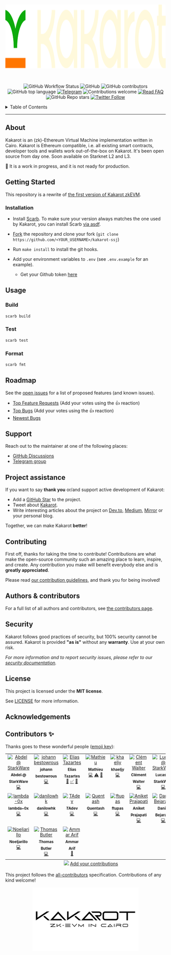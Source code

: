 <p align="center">
    <img src="docs/img/kakarot_github_banner.png" height="200">
</p>

<div align="center">
<br />

![GitHub Workflow Status](https://img.shields.io/github/actions/workflow/status/sayajin-labs/kakarot-ssj/test.yml?branch=main)
![GitHub](https://img.shields.io/github/license/sayajin-labs/kakarot-ssj?style=flat-square&logo=github)
![GitHub contributors](https://img.shields.io/github/contributors/sayajin-labs/kakarot-ssj?logo=github&style=flat-square)
![GitHub top language](https://img.shields.io/github/languages/top/sayajin-labs/kakarot-ssj?style=flat-square)
[![Telegram](https://img.shields.io/badge/telegram-Kakarot-yellow.svg?logo=telegram)](https://t.me/KakarotZkEvm)
![Contributions welcome](https://img.shields.io/badge/contributions-welcome-orange.svg)
[![Read FAQ](https://img.shields.io/badge/Ask%20Question-Read%20FAQ-000000)](https://www.newton.so/view?tags=kakarot)
![GitHub Repo stars](https://img.shields.io/github/stars/sayajin-labs/kakarot-ssj?style=social)
[![Twitter Follow](https://img.shields.io/twitter/follow/KakarotZkEvm?style=social)](https://twitter.com/KakarotZkEvm)

</div>

<details>
<summary>Table of Contents</summary>

- [About](#about)
- [Getting Started](#getting-started)
  - [Installation](#installation)
- [Usage](#usage)
  - [Build](#build)
  - [Test](#test)
  - [Format](#format)
- [Roadmap](#roadmap)
- [Support](#support)
- [Project assistance](#project-assistance)
- [Contributing](#contributing)
- [Authors \& contributors](#authors--contributors)
- [Security](#security)
- [License](#license)
- [Acknowledgements](#acknowledgements)
- [Contributors ✨](#contributors-)

</details>

---

## About

Kakarot is an (zk)-Ethereum Virtual Machine implementation written in Cairo.
Kakarot is Ethereum compatible, i.e. all existing smart contracts, developer
tools and wallets work out-of-the-box on Kakarot. It's been open source from day
one. Soon available on Starknet L2 and L3.

🚧 It is a work in progress, and it is not ready for production.

## Getting Started

This repository is a rewrite of
[the first version of Kakarot zkEVM](https://github.com/kkrt-labs/kakarot).

### Installation

- Install [Scarb](https://docs.swmansion.com/scarb). To make sure your version
  always matches the one used by Kakarot, you can install Scarb
  [via asdf](https://docs.swmansion.com/scarb/download#install-via-asdf).

- [Fork](https://docs.github.com/en/get-started/quickstart/fork-a-repo) the
  repository and clone your fork
  (`git clone https://github.com/<YOUR_USERNAME>/kakarot-ssj`)

- Run `make install` to install the git hooks.
- Add your environment variables to `.env` (see `.env.example` for an example).
  - Get your Github token [here](https://github.com/settings/tokens?type=beta)

## Usage

### Build

```bash
scarb build
```

### Test

```bash
scarb test
```

### Format

```bash
scarb fmt
```

## Roadmap

See the [open issues](https://github.com/sayajin-labs/kakarot-ssj/issues) for a
list of proposed features (and known issues).

- [Top Feature Requests](https://github.com/sayajin-labs/kakarot-ssj/issues?q=label%3Aenhancement+is%3Aopen+sort%3Areactions-%2B1-desc)
  (Add your votes using the 👍 reaction)
- [Top Bugs](https://github.com/sayajin-labs/kakarot-ssj/issues?q=is%3Aissue+is%3Aopen+label%3Abug+sort%3Areactions-%2B1-desc)
  (Add your votes using the 👍 reaction)
- [Newest Bugs](https://github.com/sayajin-labs/kakarot-ssj/issues?q=is%3Aopen+is%3Aissue+label%3Abug)

## Support

Reach out to the maintainer at one of the following places:

- [GitHub Discussions](https://github.com/sayajin-labs/kakarot-ssj/discussions)
- [Telegram group](https://t.me/KakarotZkEvm)

## Project assistance

If you want to say **thank you** or/and support active development of Kakarot:

- Add a [GitHub Star](https://github.com/sayajin-labs/kakarot-ssj) to the
  project.
- Tweet about [Kakarot](https://twitter.com/KakarotZkEvm).
- Write interesting articles about the project on [Dev.to](https://dev.to/),
  [Medium](https://medium.com/), [Mirror](https://mirror.xyz/) or your personal
  blog.

Together, we can make Kakarot **better**!

## Contributing

First off, thanks for taking the time to contribute! Contributions are what make
the open-source community such an amazing place to learn, inspire, and create.
Any contribution you make will benefit everybody else and is **greatly
appreciated**.

Please read [our contribution guidelines](docs/CONTRIBUTING.md), and thank you
for being involved!

## Authors & contributors

For a full list of all authors and contributors, see
[the contributors page](https://github.com/sayajin-labs/kakarot-ssj/contributors).

## Security

Kakarot follows good practices of security, but 100% security cannot be assured.
Kakarot is provided **"as is"** without any **warranty**. Use at your own risk.

_For more information and to report security issues, please refer to our
[security documentation](docs/SECURITY.md)._

## License

This project is licensed under the **MIT license**.

See [LICENSE](LICENSE) for more information.

## Acknowledgements

## Contributors ✨

Thanks goes to these wonderful people
([emoji key](https://allcontributors.org/docs/en/emoji-key)):

<!-- ALL-CONTRIBUTORS-LIST:START - Do not remove or modify this section -->
<!-- prettier-ignore-start -->
<!-- markdownlint-disable -->
<table>
  <tbody>
    <tr>
      <td align="center" valign="top" width="14.28%"><a href="https://github.com/abdelhamidbakhta"><img src="https://avatars.githubusercontent.com/u/45264458?v=4?s=100" width="100px;" alt="Abdel @ StarkWare "/><br /><sub><b>Abdel @ StarkWare </b></sub></a><br /><a href="https://github.com/sayajin-labs/kakarot-ssj/commits?author=abdelhamidbakhta" title="Code">💻</a></td>
      <td align="center" valign="top" width="14.28%"><a href="https://github.com/jobez"><img src="https://avatars.githubusercontent.com/u/615197?v=4?s=100" width="100px;" alt="johann bestowrous"/><br /><sub><b>johann bestowrous</b></sub></a><br /><a href="https://github.com/sayajin-labs/kakarot-ssj/commits?author=jobez" title="Code">💻</a></td>
      <td align="center" valign="top" width="14.28%"><a href="https://github.com/Eikix"><img src="https://avatars.githubusercontent.com/u/66871571?v=4?s=100" width="100px;" alt="Elias Tazartes"/><br /><sub><b>Elias Tazartes</b></sub></a><br /><a href="https://github.com/sayajin-labs/kakarot-ssj/pulls?q=is%3Apr+reviewed-by%3AEikix" title="Reviewed Pull Requests">👀</a> <a href="#tutorial-Eikix" title="Tutorials">✅</a> <a href="#talk-Eikix" title="Talks">📢</a></td>
      <td align="center" valign="top" width="14.28%"><a href="https://github.com/enitrat"><img src="https://avatars.githubusercontent.com/u/60658558?v=4?s=100" width="100px;" alt="Mathieu"/><br /><sub><b>Mathieu</b></sub></a><br /><a href="https://github.com/sayajin-labs/kakarot-ssj/commits?author=enitrat" title="Code">💻</a> <a href="https://github.com/sayajin-labs/kakarot-ssj/commits?author=enitrat" title="Tests">⚠️</a> <a href="https://github.com/sayajin-labs/kakarot-ssj/commits?author=enitrat" title="Documentation">📖</a></td>
      <td align="center" valign="top" width="14.28%"><a href="https://github.com/khaeljy"><img src="https://avatars.githubusercontent.com/u/1810456?v=4?s=100" width="100px;" alt="khaeljy"/><br /><sub><b>khaeljy</b></sub></a><br /><a href="https://github.com/sayajin-labs/kakarot-ssj/commits?author=khaeljy" title="Code">💻</a></td>
      <td align="center" valign="top" width="14.28%"><a href="https://www.linkedin.com/in/clementwalter/"><img src="https://avatars.githubusercontent.com/u/18620296?v=4?s=100" width="100px;" alt="Clément Walter"/><br /><sub><b>Clément Walter</b></sub></a><br /><a href="https://github.com/sayajin-labs/kakarot-ssj/commits?author=ClementWalter" title="Code">💻</a></td>
      <td align="center" valign="top" width="14.28%"><a href="https://github.com/LucasLvy"><img src="https://avatars.githubusercontent.com/u/70894690?v=4?s=100" width="100px;" alt="Lucas @ StarkWare"/><br /><sub><b>Lucas @ StarkWare</b></sub></a><br /><a href="https://github.com/sayajin-labs/kakarot-ssj/commits?author=LucasLvy" title="Code">💻</a></td>
    </tr>
    <tr>
      <td align="center" valign="top" width="14.28%"><a href="https://github.com/lambda-0x"><img src="https://avatars.githubusercontent.com/u/87354252?v=4?s=100" width="100px;" alt="lambda-0x"/><br /><sub><b>lambda-0x</b></sub></a><br /><a href="https://github.com/sayajin-labs/kakarot-ssj/commits?author=lambda-0x" title="Code">💻</a></td>
      <td align="center" valign="top" width="14.28%"><a href="https://github.com/danilowhk"><img src="https://avatars.githubusercontent.com/u/12735159?v=4?s=100" width="100px;" alt="danilowhk"/><br /><sub><b>danilowhk</b></sub></a><br /><a href="https://github.com/sayajin-labs/kakarot-ssj/commits?author=danilowhk" title="Code">💻</a></td>
      <td align="center" valign="top" width="14.28%"><a href="https://nodeguardians.io/character/98995858fd55"><img src="https://avatars.githubusercontent.com/u/122918260?v=4?s=100" width="100px;" alt="TAdev"/><br /><sub><b>TAdev</b></sub></a><br /><a href="https://github.com/sayajin-labs/kakarot-ssj/commits?author=TAdev0" title="Code">💻</a></td>
      <td align="center" valign="top" width="14.28%"><a href="https://github.com/Quentash"><img src="https://avatars.githubusercontent.com/u/100387965?v=4?s=100" width="100px;" alt="Quentash"/><br /><sub><b>Quentash</b></sub></a><br /><a href="https://github.com/sayajin-labs/kakarot-ssj/commits?author=Quentash" title="Code">💻</a></td>
      <td align="center" valign="top" width="14.28%"><a href="https://github.com/ftupas"><img src="https://avatars.githubusercontent.com/u/35031356?v=4?s=100" width="100px;" alt="ftupas"/><br /><sub><b>ftupas</b></sub></a><br /><a href="https://github.com/sayajin-labs/kakarot-ssj/commits?author=ftupas" title="Code">💻</a></td>
      <td align="center" valign="top" width="14.28%"><a href="https://aniketpr01.github.io/"><img src="https://avatars.githubusercontent.com/u/46114123?v=4?s=100" width="100px;" alt="Aniket Prajapati"/><br /><sub><b>Aniket Prajapati</b></sub></a><br /><a href="https://github.com/sayajin-labs/kakarot-ssj/commits?author=aniketpr01" title="Code">💻</a></td>
      <td align="center" valign="top" width="14.28%"><a href="https://github.com/dbejarano820"><img src="https://avatars.githubusercontent.com/u/58019353?v=4?s=100" width="100px;" alt="Daniel Bejarano"/><br /><sub><b>Daniel Bejarano</b></sub></a><br /><a href="https://github.com/sayajin-labs/kakarot-ssj/commits?author=dbejarano820" title="Code">💻</a></td>
    </tr>
    <tr>
      <td align="center" valign="top" width="14.28%"><a href="https://github.com/Noeljarillo"><img src="https://avatars.githubusercontent.com/u/77942794?v=4?s=100" width="100px;" alt="Noeljarillo"/><br /><sub><b>Noeljarillo</b></sub></a><br /><a href="https://github.com/sayajin-labs/kakarot-ssj/commits?author=Noeljarillo" title="Code">💻</a></td>
      <td align="center" valign="top" width="14.28%"><a href="https://github.com/trbutler4"><img src="https://avatars.githubusercontent.com/u/58192340?v=4?s=100" width="100px;" alt="Thomas Butler"/><br /><sub><b>Thomas Butler</b></sub></a><br /><a href="https://github.com/sayajin-labs/kakarot-ssj/commits?author=trbutler4" title="Code">💻</a></td>
      <td align="center" valign="top" width="14.28%"><a href="https://github.com/kariy"><img src="https://avatars.githubusercontent.com/u/26515232?v=4?s=100" width="100px;" alt="Ammar Arif"/><br /><sub><b>Ammar Arif</b></sub></a><br /><a href="https://github.com/sayajin-labs/kakarot-ssj/commits?author=kariy" title="Documentation">📖</a></td>
    </tr>
  </tbody>
  <tfoot>
    <tr>
      <td align="center" size="13px" colspan="7">
        <img src="https://raw.githubusercontent.com/all-contributors/all-contributors-cli/1b8533af435da9854653492b1327a23a4dbd0a10/assets/logo-small.svg">
          <a href="https://all-contributors.js.org/docs/en/bot/usage">Add your contributions</a>
        </img>
      </td>
    </tr>
  </tfoot>
</table>

<!-- markdownlint-restore -->
<!-- prettier-ignore-end -->

<!-- ALL-CONTRIBUTORS-LIST:END -->

This project follows the
[all-contributors](https://github.com/all-contributors/all-contributors)
specification. Contributions of any kind welcome!

<p align="center">
    <img src="docs/img/kakarot_github_banner_footer.png" height="200">
</p>
